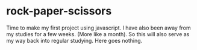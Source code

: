 # rock-paper-scissors
Time to make my first project using javascript. I have also been away from my studies for a few weeks. (More like a month). So this will also serve as my way back into regular studying. Here goes nothing. 